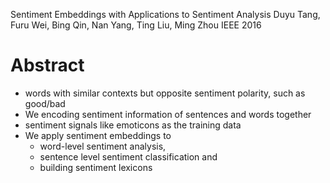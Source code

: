 Sentiment Embeddings with Applications to Sentiment Analysis
Duyu Tang, Furu Wei, Bing Qin, Nan Yang, Ting Liu, Ming Zhou
IEEE 2016

# Abstract

* words with similar contexts but opposite sentiment polarity, such as good/bad
* We encoding sentiment information of sentences and words together
* sentiment signals like emoticons as the training data
* We apply sentiment embeddings to
  * word-level sentiment analysis,
  * sentence level sentiment classification and
  * building sentiment lexicons
